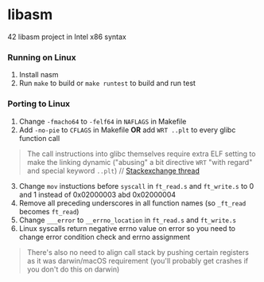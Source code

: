 # libasm
42 libasm project in Intel x86 syntax

### Running on Linux
1. Install nasm
2. Run `make` to build or ```make runtest``` to build and run test

### Porting to Linux
1. Change ```-fmacho64``` to ```-felf64``` in ```NAFLAGS``` in Makefile
2. Add `-no-pie` to `CFLAGS` in Makefile **OR** add `WRT ..plt` to every glibc function call
> The call instructions into glibc themselves require extra ELF setting to make the linking dynamic ("abusing" a bit directive `WRT` "with regard" and special keyword `..plt`) // [Stackexchange thread](https://codereview.stackexchange.com/a/181964)
3. Change ```mov``` instuctions before ```syscall``` in ```ft_read.s``` and ```ft_write.s``` to 0 and 1 instead of 0x02000003 abd 0x02000004
4. Remove all preceding underscores in all function names (so ```_ft_read``` becomes ```ft_read```)
5. Change ```___error``` to ```__errno_location``` in ```ft_read.s``` and ```ft_write.s```
6. Linux syscalls return negative errno value on error so you need to change error condition check and errno assignment

> There's also no need to align call stack by pushing certain registers as it was darwin/macOS requirement (you'll probably get crashes if you don't do this on darwin)
